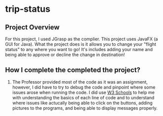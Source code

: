 # trip-status
## Project Overview
For this project, I used JGrasp as the complier. This project uses JavaFX (a GUI for Java). What the project does is it allows you to change your "flight status" to any where you want to go! It's includes adding your name and being able to approve or decline the change in destination! 

## How I complete the completed the project? 
1. The Professor provided most of the code as it was an assignment, however, I did have to try to debug the code and pinpoint where some issues arose when running the code. I did use [W3 Schools](https://www.w3schools.com/java/) to help me with understanding the basics of each line of code and to understand where issues like actucally being able to click on the buttons, adding pictures to the programs, and being able to display messages properly. 
